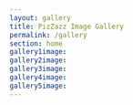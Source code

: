```yaml
---
layout: gallery
title: PizZazz Image Gallery
permalink: /gallery
section: home
gallery1image:
gallery2image:
gallery3image:
gallery4image:
gallery5image:
---
```


